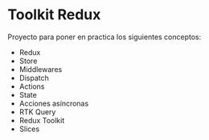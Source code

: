 # Toolkit Redux

Proyecto para poner en practica los siguientes conceptos:

- Redux
- Store
- Middlewares
- Dispatch
- Actions
- State
- Acciones asíncronas
- RTK Query
- Redux Toolkit
- Slices
